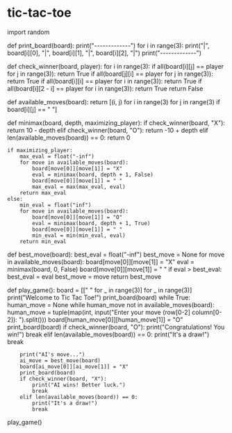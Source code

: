 # tic-tac-toe
import random

def print_board(board):
    print("-------------")
    for i in range(3):
        print("|", board[i][0], "|", board[i][1], "|", board[i][2], "|")
        print("-------------")

def check_winner(board, player):
    for i in range(3):
        if all(board[i][j] == player for j in range(3)):
            return True
        if all(board[j][i] == player for j in range(3)):
            return True
    if all(board[i][i] == player for i in range(3)):
        return True
    if all(board[i][2 - i] == player for i in range(3)):
        return True
    return False

def available_moves(board):
    return [(i, j) for i in range(3) for j in range(3) if board[i][j] == " "]

def minimax(board, depth, maximizing_player):
    if check_winner(board, "X"):
        return 10 - depth
    elif check_winner(board, "O"):
        return -10 + depth
    elif len(available_moves(board)) == 0:
        return 0

    if maximizing_player:
        max_eval = float("-inf")
        for move in available_moves(board):
            board[move[0]][move[1]] = "X"
            eval = minimax(board, depth + 1, False)
            board[move[0]][move[1]] = " "
            max_eval = max(max_eval, eval)
        return max_eval
    else:
        min_eval = float("inf")
        for move in available_moves(board):
            board[move[0]][move[1]] = "O"
            eval = minimax(board, depth + 1, True)
            board[move[0]][move[1]] = " "
            min_eval = min(min_eval, eval)
        return min_eval

def best_move(board):
    best_eval = float("-inf")
    best_move = None
    for move in available_moves(board):
        board[move[0]][move[1]] = "X"
        eval = minimax(board, 0, False)
        board[move[0]][move[1]] = " "
        if eval > best_eval:
            best_eval = eval
            best_move = move
    return best_move

def play_game():
    board = [[" " for _ in range(3)] for _ in range(3)]
    print("Welcome to Tic Tac Toe!")
    print_board(board)
    while True:
        human_move = None
        while human_move not in available_moves(board):
            human_move = tuple(map(int, input("Enter your move (row[0-2] column[0-2]): ").split()))
        board[human_move[0]][human_move[1]] = "O"
        print_board(board)
        if check_winner(board, "O"):
            print("Congratulations! You win!")
            break
        elif len(available_moves(board)) == 0:
            print("It's a draw!")
            break
        
        print("AI's move...")
        ai_move = best_move(board)
        board[ai_move[0]][ai_move[1]] = "X"
        print_board(board)
        if check_winner(board, "X"):
            print("AI wins! Better luck.")
            break
        elif len(available_moves(board)) == 0:
            print("It's a draw!")
            break

play_game()
